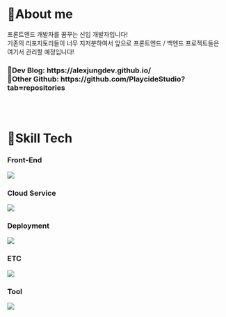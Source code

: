 <h1>👀About me</h1>
프론트엔드 개발자를 꿈꾸는 신입 개발자입니다!
<br/>
기존의 리포지토리들이 너무 지저분하여서 앞으로 프론트엔드 / 백엔드 프로젝트들은 여기서 관리할 예정입니다!
<p/>
<p/>
<h3>📖Dev Blog: https://alexjungdev.github.io/
<br/>
🔗Other Github: https://github.com/PlaycideStudio?tab=repositories</h3>
<br/>
<br/>
<h1>🔨Skill Tech</h1>
<h3>Front-End</h3>
<img src=https://skillicons.dev/icons?i=html,css,js,react,nextjs,styledcomponents,tailwind,wasm/>
<h3>Cloud Service</h3>
<img src=https://skillicons.dev/icons?i=workers,azure,firebase,wasm/>
<h3>Deployment</h3>
<img src=https://skillicons.dev/icons?i=cloudflare,vercel,aws,wasm/>
<h3>ETC</h3>
<img src=https://skillicons.dev/icons?i=unity,cs,wasm/>
<h3>Tool</h3>
<img src=https://skillicons.dev/icons?i=github,git,vscode,visualstudio,wasm/>
